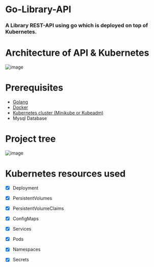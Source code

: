 # Go-Library-API

### A Library REST-API using go which is deployed on top of Kubernetes. 

# Architecture of API & Kubernetes 
![image](https://github.com/Omkar0114/Go-Library-API-/assets/88308267/9018ab3f-a1d6-4e74-b7dc-430da8c21d44)

# Prerequisites
- [Golang](https://go.dev/)
- [Docker](https://www.docker.com/)
- [Kubernetes cluster (Minikube or Kubeadm)](https://kubernetes.io/)
- Mysql Database

# Project tree
![image](https://github.com/Omkar0114/Go-Library-API-/assets/88308267/039ea4e5-1c2a-4131-b15d-c71176c67d56)

# Kubernetes resources used 
- [x] Deployment
- [x] PersistentVolumes
- [x] PersistentVolumeClaims
- [x] ConfigMaps
- [x] Services
- [x] Pods
- [x] Namespaces
- [x] Secrets

